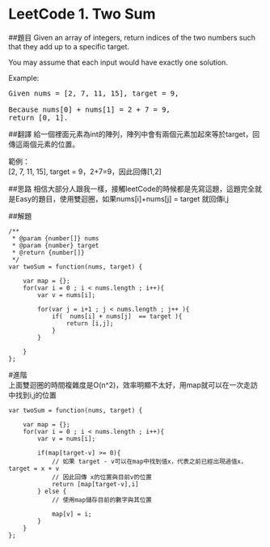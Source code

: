 ﻿# LeetCode 1. Two Sum

##題目
Given an array of integers, return indices of the two numbers such that they add up to a specific target.  
  
You may assume that each input would have exactly one solution.  
  
Example:  
<pre>
Given nums = [2, 7, 11, 15], target = 9,

Because nums[0] + nums[1] = 2 + 7 = 9,
return [0, 1].
</pre>

##翻譯
給一個裡面元素為int的陣列，陣列中會有兩個元素加起來等於target，回傳這兩個元素的位置。  
   
範例：  
[2, 7, 11, 15], target = 9，2+7=9，因此回傳[1,2]  
  
##思路
相信大部分人跟我一樣，接觸leetCode的時候都是先寫這題，這題完全就是Easy的題目，使用雙迴圈，如果nums[i]+nums[j] = target 就回傳i,j
  
##解題
```
/**
 * @param {number[]} nums
 * @param {number} target
 * @return {number[]}
 */
var twoSum = function(nums, target) {
    
    var map = {};
    for(var i = 0 ; i < nums.length ; i++){
        var v = nums[i];

        for(var j = i+1 ; j < nums.length ; j++ ){
            if(  nums[i] + nums[j]  == target ){
                return [i,j];
            }
        }
  
    }
};
```
  
#進階  
上面雙迴圈的時間複雜度是O(n^2)，效率明顯不太好，用map就可以在一次走訪中找到i,j的位置
```
var twoSum = function(nums, target) {
    
    var map = {};
    for(var i = 0 ; i < nums.length ; i++){
        var v = nums[i];
        
        if(map[target-v] >= 0){
            // 如果 target - v可以在map中找到值x，代表之前已經出現過值x， target = x + v
            // 因此回傳 x的位置與目前v的位置  
            return [map[target-v],i]
        } else {
            // 使用map儲存目前的數字與其位置  
              
			map[v] = i;
        }
    }
};
```